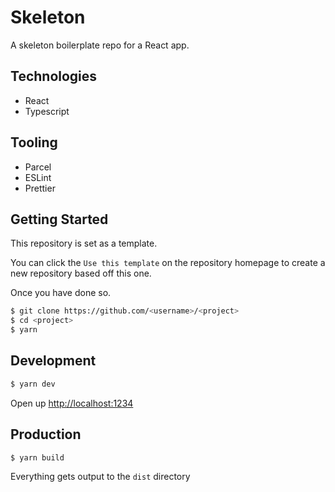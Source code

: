 # Skeleton

A skeleton boilerplate repo for a React app.

## Technologies

- React
- Typescript

## Tooling

- Parcel
- ESLint
- Prettier

## Getting Started

This repository is set as a template.

You can click the `Use this template` on the repository homepage to create a new repository based off this one.

Once you have done so.

```sh
$ git clone https://github.com/<username>/<project>
$ cd <project>
$ yarn
```

## Development

```sh
$ yarn dev
```

Open up [http://localhost:1234](http://localhost:1234)

## Production

```sh
$ yarn build
```

Everything gets output to the `dist` directory

